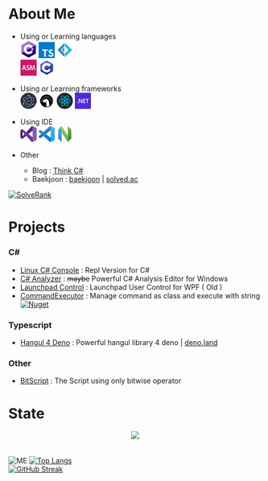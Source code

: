 # About Me

- Using or Learning languages<br>
<img src="/lang/csharp.png" width="32"> <img src="/lang/typescript.png" width="32"> <img src="/lang/fsharp.png" width="32"><br>
<img src="/lang/assembly.png" width="32"> <img src="/lang/c.png" width="32">

- Using or Learning frameworks<br>
<img src="/framework/electron.png" width="32"> <img src="/framework/deno.png" width="32"> <img src="/framework/react.png" width="32"> <img src="/framework/dotnet.png" width="32">

- Using IDE<br>
<img src="/ide/vs.png" width="32"> <img src="/ide/vsc.png" width="32"> <img src="/ide/neovim.png" width="32">

- Other
  - Blog : [Think C#](https://thinkcs.tistory.com) <br>
  - Baekjoon : [baekjoon](https://www.acmicpc.net/user/lukince) | [solved.ac](https://solved.ac/profile/lukince)

[![SolveRank](http://mazassumnida.wtf/api/v2/generate_badge?boj=lukince)](https://solved.ac/profile/lukince)

# Projects

### C#
- [Linux C# Console](https://github.com/Lukince/Linux-CS-Console) : Repl Version for C#
- [C# Analyzer](https://github.com/Lukince/CSharp-Analyzer) : ~~maybe~~ Powerful C# Analysis Editor for Windows
- [Launchpad Control](https://github.com/Lukince/LaunchpadControl) : Launchpad User Control for WPF ( Old )
- [CommandExecutor](https://github.com/Lukince/CommandExecutor) : Manage command as class and execute with string [![Nuget](https://img.shields.io/nuget/v/CommandExecutor)](https://nuget.org/packages/CommandExecutor)

### Typescript
- [Hangul 4 Deno](https://github.com/Lukince/Hangul4deno) : Powerful hangul library 4 deno | [deno.land](https://deno.land/x/hangul)

### Other
- [BitScript](https://github.com/Lukince/BitScript) : The Script using only bitwise operator

# State

<p align="center">
  <img src="https://github-profile-trophy.vercel.app/?username=lukince&theme=darkhub&row=1&no-frame=true&no-bg=true">
</p>

<br>![ME](https://github-readme-stats.vercel.app/api?username=lukince&show_icons=true&theme=radical&count_private=true)
[![Top Langs](https://github-readme-stats.vercel.app/api/top-langs/?username=lukince&layout=compact&theme=radical)](https://github.com/anuraghazra/github-readme-stats)
<br>[![GitHub Streak](http://github-readme-streak-stats.herokuapp.com?user=Lukince&theme=dark)](https://git.io/streak-stats)
